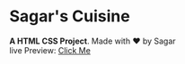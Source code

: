 # Sagar's Cuisine

**A HTML CSS Project**. Made with ♥ by Sagar <br>
live Preview: [Click Me](https://sagar-cuisine.netlify.app)

